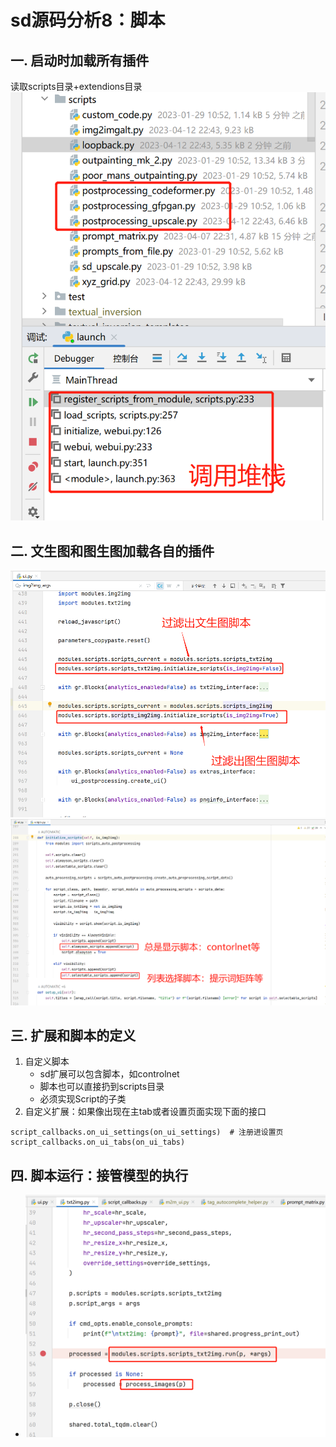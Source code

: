 # sd源码分析8：脚本

## 一. 启动时加载所有插件
读取scripts目录+extendions目录
![](.images/d733cdfd.png)

## 二. 文生图和图生图加载各自的插件
![](.images/c0ef2c95.png)
![](.images/6dc23bd2.png)

## 三. 扩展和脚本的定义
1. 自定义脚本
   - sd扩展可以包含脚本，如controlnet
   - 脚本也可以直接扔到scripts目录
   - 必须实现Script的子类
2. 自定义扩展：如果像出现在主tab或者设置页面实现下面的接口
```
script_callbacks.on_ui_settings(on_ui_settings)  # 注册进设置页
script_callbacks.on_ui_tabs(on_ui_tabs)
```

## 四. 脚本运行：接管模型的执行
- ![](.images/aa4f93aa.png)